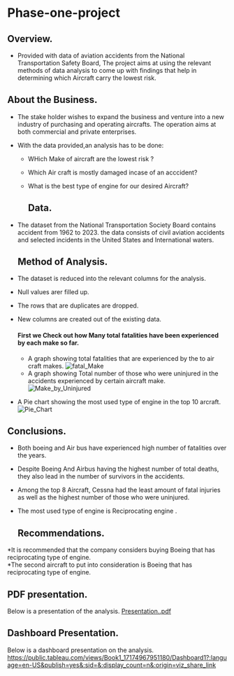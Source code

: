  # Phase-one-project
 
 
## Overview.            
* Provided with data of aviation accidents from the National Transportation Safety Board, The project aims at using the relevant methods of data analysis to come up with findings that help in determining which Aircraft carry the lowest risk.

## About the Business.
* The stake holder wishes to expand the business and venture into a new industry of purchasing and operating aircrafts. The operation aims at both commercial and private enterprises.
* With the data provided,an analysis has to be done:
  * WHich Make of aircraft are the lowest risk ?
  * Which Air craft is mostly damaged incase of an acccident?
  * What is the best type of engine for our desired Aircraft?

      ##  Data.
* The dataset from  the National Transportation Society Board contains accident from 1962 to 2023. the data consists of civil aviation accidents and selected incidents in the United States and International waters.

  ## Method of Analysis.
* The dataset is reduced into the relevant columns for the analysis.
* Null values arer filled up.
* The rows that are duplicates are dropped.
* New columns are created out of the existing data.

  #### First we Check out how Many total fatalities have been experienced by each make so far.

  * A graph showing total fatalities that are experienced by the to air craft makes.
     ![fatal_Make](https://github.com/Baraka-Wambua/Phase-one-project/assets/169344090/c43e7f22-72d8-4353-895a-2199926306fe)
  * A graph showing Total number of those who were uninjured in the accidents experienced by certain aircraft make.
![Make_by_Uninjured](https://github.com/Baraka-Wambua/Phase-one-project/assets/169344090/2da1bfff-c6c0-4bd2-9f52-9dc391734366)
    
     
    


* A Pie chart showing the most used type of engine in the top 10 arcraft. 
![Pie_Chart](https://github.com/Baraka-Wambua/Phase-one-project/assets/169344090/25e61b33-2b31-4d11-abce-f98d6fd8b47b)

## Conclusions.

* Both boeing and Air bus have experienced high number of fatalities over   the years.
* Despite Boeing And Airbus having the highest number of total deaths, they also lead in the number of survivors in the accidents.                                                         
* Among the top 8 Aircraft, Cessna had the least amount of fatal injuries as well as the highest number of those who were uninjured.                                                       
* The most used type of engine is Reciprocating engine .

  ## Recommendations.
*It is recommended that the company considers buying Boeing that has reciprocating  type of engine.                                                                                    
*The second aircraft to put into consideration is Boeing that has reciprocating type of engine.  

   ## PDF presentation.
   Below is a presentation of the analysis.
 [Presentation..pdf](https://github.com/user-attachments/files/15753865/Presentation.pdf)
   ## Dashboard Presentation.
   Below is a dashboard presentation on the analysis.
   https://public.tableau.com/views/Book1_17174967951180/Dashboard1?:language=en-US&publish=yes&:sid=&:display_count=n&:origin=viz_share_link
   
   

